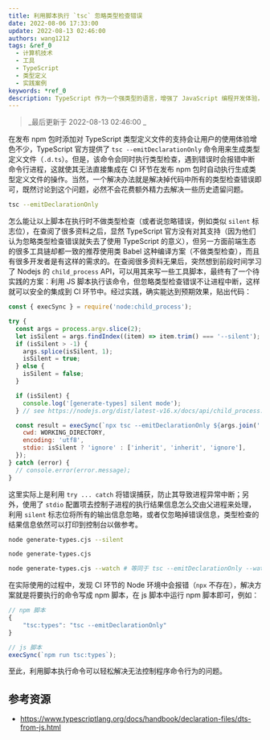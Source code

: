 ```yaml
---
title: 利用脚本执行 `tsc` 忽略类型检查错误
date: 2022-08-06 17:33:00
update: 2022-08-13 02:46:00
authors: wang1212
tags: &ref_0
  - 计算机技术
  - 工具
  - TypeScript
  - 类型定义
  - 实践案例
keywords: *ref_0
description: TypeScript 作为一个强类型的语言，增强了 JavaScript 编程开发体验，类型定义文件为一个第三方模块的使用体验增色不少，现如今很多 npm 包的发布都内置了对类型定义文件的支持。
---
```


> _最后更新于 2022-08-13 02:46:00 _

在发布 npm 包时添加对 TypeScript 类型定义文件的支持会让用户的使用体验增色不少，TypeScript 官方提供了 `tsc --emitDeclarationOnly` 命令用来生成类型定义文件（`.d.ts`）。但是，该命令会同时执行类型检查，遇到错误时会报错中断命令行进程，这就使其无法直接集成在 CI 环节在发布 npm 包时自动执行生成类型定义文件的操作。当然，一个解决办法就是解决掉代码中所有的类型检查错误即可，既然讨论到这个问题，必然不会花费额外精力去解决一些历史遗留问题。

<!-- truncate -->

```bash
tsc --emitDeclarationOnly
```

怎么能让以上脚本在执行时不做类型检查（或者说忽略错误，例如类似 `silent` 标志位），在查阅了很多资料之后，显然 TypeScript 官方没有对其支持（因为他们认为忽略类型检查错误就失去了使用 TypeScript 的意义），但另一方面前端生态的很多工具链却都一致的推荐使用类 Babel 这种编译方案（不做类型检查），而且有很多开发者是有这样的需求的。在查阅很多资料无果后，突然想到前段时间学习了 Nodejs 的 `child_process` API，可以用其来写一些工具脚本，最终有了一个待实践的方案：利用 JS 脚本执行该命令，但忽略类型检查错误不让进程中断，这样就可以安全的集成到 CI 环节中。经过实践，确实能达到预期效果，贴出代码：

```js
const { execSync } = require('node:child_process');

try {
  const args = process.argv.slice(2);
  let isSilent = args.findIndex((item) => item.trim() === '--silent');
  if (isSilent > -1) {
    args.splice(isSilent, 1);
    isSilent = true;
  } else {
    isSilent = false;
  }

  if (isSilent) {
    console.log('[generate-types] silent mode');
  } // see https://nodejs.org/dist/latest-v16.x/docs/api/child_process.html#optionsstdio

  const result = execSync(`npx tsc --emitDeclarationOnly ${args.join(' ')}`, {
    cwd: WORKING_DIRECTORY,
    encoding: 'utf8',
    stdio: isSilent ? 'ignore' : ['inherit', 'inherit', 'ignore'],
  });
} catch (error) {
  // console.error(error.message);
}
```

这里实际上是利用 `try ... catch` 将错误捕获，防止其导致进程异常中断；另外，使用了 `stdio` 配置项去控制子进程的执行结果信息怎么交由父进程来处理，利用 `silent` 标志位将所有的输出信息忽略，或者仅忽略掉错误信息，类型检查的结果信息依然可以打印到控制台以做参考。

```bash
node generate-types.cjs --silent

node generate-types.cjs

node generate-types.cjs --watch # 等同于 tsc --emitDeclarationOnly --watch
```

在实际使用的过程中，发现 CI 环节的 Node 环境中会报错（`npx` 不存在），解决方案就是将要执行的命令写成 npm 脚本，在 js 脚本中运行 npm 脚本即可，例如：

```js
// npm 脚本
{
    "tsc:types": "tsc --emitDeclarationOnly"
}

// js 脚本
execSync(`npm run tsc:types`);
```

至此，利用脚本执行命令可以轻松解决无法控制程序命令行为的问题。

## 参考资源

- https://www.typescriptlang.org/docs/handbook/declaration-files/dts-from-js.html
